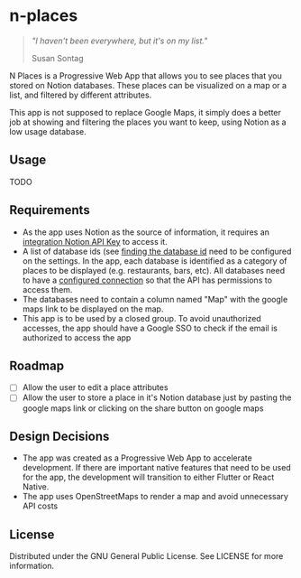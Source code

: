 # n-places

> _"I haven't been everywhere, but it's on my list."_
>
> Susan Sontag

N Places is a Progressive Web App that allows you to see places that you stored on Notion databases. These places can be visualized on a map or a list, and filtered by different attributes. 

This app is not supposed to replace Google Maps, it simply does a better job at showing and filtering the places you want to keep, using Notion as a low usage database.

## Usage

TODO

## Requirements

- As the app uses Notion as the source of information, it requires an [integration Notion API Key](https://developers.notion.com/docs/create-a-notion-integration) to access it.
- A list of database ids (see [finding the database id](https://developers.notion.com/reference/retrieve-a-database) need to be configured on the settings. In the app, each database is identified as a category of places to be displayed (e.g. restaurants, bars, etc). All databases need to have a [configured connection](https://developers.notion.com/docs/working-with-databases#adding-pages-to-a-database) so that the API has permissions to access them.
- The databases need to contain a column named "Map" with the google maps link to be displayed on the map.
- This app is to be used by a closed group. To avoid unauthorized accesses, the app should have a Google SSO to check if the email is authorized to access the app

## Roadmap
- [ ] Allow the user to edit a place attributes
- [ ] Allow the user to store a place in it's Notion database just by pasting the google maps link or clicking on the share button on google maps

## Design Decisions
- The app was created as a Progressive Web App to accelerate development. If there are important native features that need to be used for the app, the development will transition to either Flutter or React Native.
- The app uses OpenStreetMaps to render a map and avoid unnecessary API costs

## License

Distributed under the GNU General Public License. See LICENSE for more information.